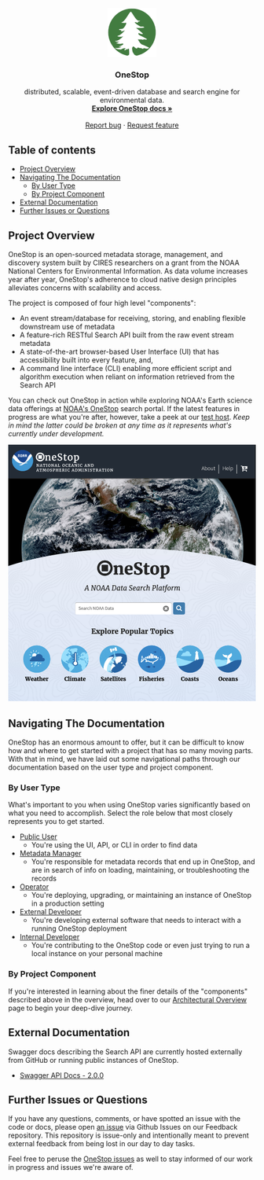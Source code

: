 <p align="center">
  <a href="https://cedardevs.github.io/onestop/">
    <img src="images/cedar_devs_logo.png" alt="Cedardevs logo" width="100" height="100">
  </a>
</p>
<h3 align="center">OneStop</h3>

<p align="center">
  distributed, scalable, event-driven database and search engine for environmental data.
  <br>
  <a href="https://cedardevs.github.io/onestop/"><strong>Explore OneStop docs »</strong></a>
  <br>
  <br>
  <a href="https://github.com/cedardevs/feedback/issues/new?template=bug.md">Report bug</a>
  ·
  <a href="https://github.com/cedardevs/feedback/issues/new?template=feature.md&labels=feature">Request feature</a>
</p>

## Table of contents

- [Project Overview](#project-overview)
- [Navigating The Documentation](#navigating-the-documentation)
  - [By User Type](#by-user-type)
  - [By Project Component](#by-project-component)
- [External Documentation](#external-documentation)
- [Further Issues or Questions](#further-issues-or-questions)

## Project Overview
OneStop is an open-sourced metadata storage, management, and discovery system built by CIRES researchers on a grant from the NOAA National Centers for Environmental Information. As data volume increases year after year, OneStop's adherence to cloud native design principles alleviates concerns with scalability and access.

The project is composed of four high level "components":
* An event stream/database for receiving, storing, and enabling flexible downstream use of metadata 
* A feature-rich RESTful Search API built from the raw event stream metadata
* A state-of-the-art browser-based User Interface (UI) that has accessibility built into every feature, and,
* A command line interface (CLI) enabling more efficient script and algorithm execution when reliant on information retrieved from the Search API

You can check out OneStop in action while exploring NOAA's Earth science data offerings at [NOAA's OneStop](https://data.noaa.gov/onestop/) search portal. If the latest features in progress are what you're after, however, take a peek at our [test host](https://sciapps.colorado.edu/onestop/). *Keep in mind the latter could be broken at any time as it represents what's currently under development.*

![OneStop UI Landing Page](images/onestop-landing-page.png)



## Navigating The Documentation
OneStop has an enormous amount to offer, but it can be difficult to know how and where to get started with a project that has so many moving parts.  With that in mind, we have laid out some navigational paths through our documentation based on the user type and project component. 

### By User Type
What's important to you when using OneStop varies significantly based on what you need to accomplish. Select the role below that most closely represents you to get started.
* [Public User](public-user.md)
  * You're using the UI, API, or CLI in order to find data
* [Metadata Manager](metadata-manager.md)
  * You're responsible for metadata records that end up in OneStop, and are in search of info on loading, maintaining, or troubleshooting the records
* [Operator](operator.md)
  * You're deploying, upgrading, or maintaining an instance of OneStop in a production setting
* [External Developer](external-developer.md)
  * You're developing external software that needs to interact with a running OneStop deployment
* [Internal Developer](internal-developer.md)
  * You're contributing to the OneStop code or even just trying to run a local instance on your personal machine


### By Project Component
If you're interested in learning about the finer details of the "components" described above in the overview, head over to our [Architectural Overview](/onestop/architectural-overview) page to begin your deep-dive journey.


## External Documentation
Swagger docs describing the Search API are currently hosted externally from GitHub or running public instances of OneStop.
* [Swagger API Docs - 2.0.0](https://app.swaggerhub.com/apis/cedardevs/one-stop_search_api/2.0.0)

## Further Issues or Questions
If you have any questions, comments, or have spotted an issue with the code or docs, please open [an issue](https://github.com/cedardevs/feedback/issues) via Github Issues on our Feedback repository. This repository is issue-only and intentionally meant to prevent external feedback from being lost in our day to day tasks.

Feel free to peruse the [OneStop issues](https://github.com/cedardevs/onestop/issues) as well to stay informed of our work in progress and issues we're aware of.

